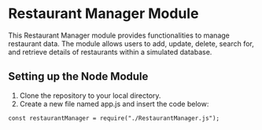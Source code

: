 # Restaurant Manager Module

This Restaurant Manager module provides functionalities to manage restaurant data. The module allows users to add, update, delete, search for, and retrieve details of restaurants within a simulated database.

## Setting up the Node Module

1. Clone the repository to your local directory.
2. Create a new file named app.js and insert the code below:
```
const restaurantManager = require("./RestaurantManager.js");
```
